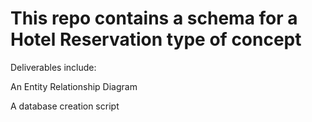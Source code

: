 # This repo contains a schema for a Hotel Reservation type of concept

Deliverables include:

An Entity Relationship Diagram

A database creation script